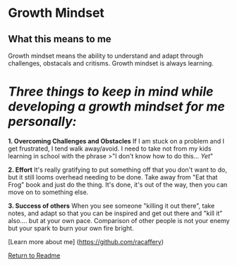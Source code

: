 # Growth Mindset

## What this means to me

Growth mindset means the ability to understand and adapt through challenges, obstacals and critisms. Growth mindset is always learning.

# ***Three things to keep in mind while developing a growth mindset for me personally:***

**1. Overcoming Challenges and Obstacles**
If I am stuck on a problem and I get frustrated, I tend walk away/avoid. 
I need to take not from my kids learning in school with the phrase >"I don't know how to do this... *Yet*"

**2. Effort**
It's really gratifying to put something off that you don't want to do, but it still looms overhead needing to be done. Take away from "Eat that Frog" book and just do the thing. It's done, it's out of the way, then you can move on to something else. 

**3. Success of others**
When you see someone "killing it out there", take notes, and adapt so that you can be inspired and get out there and "kill it" also.... but at your own pace. Comparison of other people is not your enemy but your spark to burn your own fire bright. 

[Learn more about me] (https://github.com/racaffery)


[Return to Readme](/README.md)
